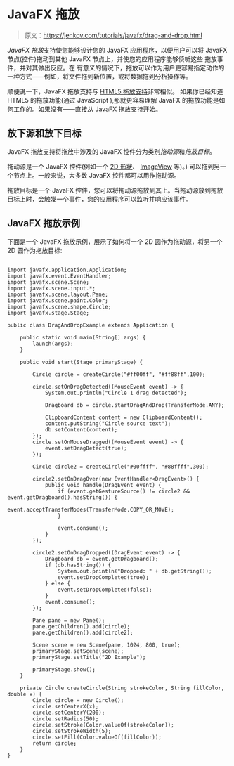 # JavaFX 拖放

> 原文：<https://jenkov.com/tutorials/javafx/drag-and-drop.html>

*JavaFX* *拖放*支持使您能够设计您的 JavaFX 应用程序，以便用户可以将 JavaFX 节点(控件)拖动到其他 JavaFX 节点上，并使您的应用程序能够侦听这些 拖放事件，并对其做出反应。在 有意义的情况下，拖放可以作为用户更容易指定动作的一种方式——例如，将文件拖到新位置，或将数据拖到分析操作等。

顺便说一下，JavaFX 拖放支持与 [HTML5 拖放支持](/html5/drag-and-drop.html)非常相似。 如果你已经知道 HTML5 的拖放功能(通过 JavaScript ),那就更容易理解 JavaFX 的拖放功能是如何工作的。如果没有——直接从 JavaFX 拖放支持开始。

## 放下源和放下目标

JavaFX 拖放支持将拖放中涉及的 JavaFX 控件分为类别*拖动源*和*拖放目标*。

拖动源是一个 JavaFX 控件(例如一个 [2D 形状](2d.html)、 [ImageView](imageview.html) 等)。) 可以拖到另一个节点上。一般来说，大多数 JavaFX 控件都可以用作拖动源。

拖放目标是一个 JavaFX 控件，您可以将拖动源拖放到其上。当拖动源放到拖放目标上时，会触发一个事件，您的应用程序可以监听并响应该事件。

## JavaFX 拖放示例

下面是一个 JavaFX 拖放示例，展示了如何将一个 2D 圆作为拖动源，将另一个 2D 圆作为拖放目标:

```

import javafx.application.Application;
import javafx.event.EventHandler;
import javafx.scene.Scene;
import javafx.scene.input.*;
import javafx.scene.layout.Pane;
import javafx.scene.paint.Color;
import javafx.scene.shape.Circle;
import javafx.stage.Stage;

public class DragAndDropExample extends Application {

    public static void main(String[] args) {
        launch(args);
    }

    public void start(Stage primaryStage) {

        Circle circle = createCircle("#ff00ff", "#ff88ff",100);

        circle.setOnDragDetected((MouseEvent event) -> {
            System.out.println("Circle 1 drag detected");

            Dragboard db = circle.startDragAndDrop(TransferMode.ANY);

            ClipboardContent content = new ClipboardContent();
            content.putString("Circle source text");
            db.setContent(content);
        });
        circle.setOnMouseDragged((MouseEvent event) -> {
            event.setDragDetect(true);
        });

        Circle circle2 = createCircle("#00ffff", "#88ffff",300);

        circle2.setOnDragOver(new EventHandler<DragEvent>() {
            public void handle(DragEvent event) {
                if (event.getGestureSource() != circle2 && event.getDragboard().hasString()) {
                    event.acceptTransferModes(TransferMode.COPY_OR_MOVE);
                }

                event.consume();
            }
        });

        circle2.setOnDragDropped((DragEvent event) -> {
            Dragboard db = event.getDragboard();
            if (db.hasString()) {
                System.out.println("Dropped: " + db.getString());
                event.setDropCompleted(true);
            } else {
                event.setDropCompleted(false);
            }
            event.consume();
        });

        Pane pane = new Pane();
        pane.getChildren().add(circle);
        pane.getChildren().add(circle2);

        Scene scene = new Scene(pane, 1024, 800, true);
        primaryStage.setScene(scene);
        primaryStage.setTitle("2D Example");

        primaryStage.show();
    }

    private Circle createCircle(String strokeColor, String fillColor, double x) {
        Circle circle = new Circle();
        circle.setCenterX(x);
        circle.setCenterY(200);
        circle.setRadius(50);
        circle.setStroke(Color.valueOf(strokeColor));
        circle.setStrokeWidth(5);
        circle.setFill(Color.valueOf(fillColor));
        return circle;
    }
}

```